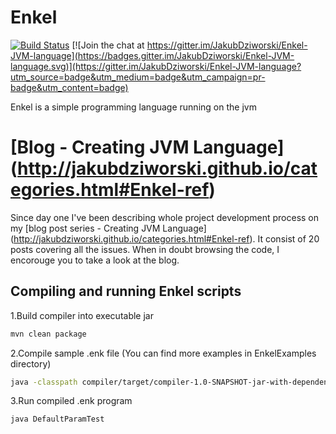 # Enkel

[![Build Status](https://travis-ci.org/JakubDziworski/Enkel-JVM-language.svg?branch=master)](https://travis-ci.org/JakubDziworski/Enkel-JVM-language)  [![Join the chat at https://gitter.im/JakubDziworski/Enkel-JVM-language](https://badges.gitter.im/JakubDziworski/Enkel-JVM-language.svg)](https://gitter.im/JakubDziworski/Enkel-JVM-language?utm_source=badge&utm_medium=badge&utm_campaign=pr-badge&utm_content=badge)

Enkel is a simple programming language running on the  jvm

# [Blog - Creating JVM Language] (http://jakubdziworski.github.io/categories.html#Enkel-ref)
 Since day one I've been describing whole project development process on my [blog post series - Creating JVM Language] (http://jakubdziworski.github.io/categories.html#Enkel-ref). 
It consist of 20 posts covering all the issues.
When in doubt browsing the code, I encorouge you to take a look at the blog.

## Compiling and running Enkel scripts
1.Build compiler into executable jar

```bash
mvn clean package
```
2.Compile sample .enk file (You can find more examples in EnkelExamples directory)

```bash
java -classpath compiler/target/compiler-1.0-SNAPSHOT-jar-with-dependencies.jar:. com.kubadziworski.compiler.Compiler EnkelExamples/DefaultParamTest.enk
```

3.Run compiled .enk program

```bash
java DefaultParamTest
```
